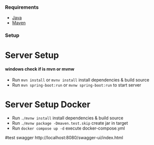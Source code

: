 ### Requirements
* [Java](https://www.java.com/download/)
* [Maven](https://maven.apache.org/)

### Setup

# Server Setup
#### windows check if is mvn or mvnw
* Run `mvn install` or `mvnv install`  install dependencies & build source
* Run `mvn spring-boot:run` or `mvnw spring-boot:run` to start server

# Server Setup Docker
* Run `./mvnw install`  install dependencies & build source
* Run `./mvnw package -Dmaven.test.skip` create jar in target
* Run `docker compose up -d` execute docker-compose.yml

#test swagger
http://localhost:8080/swagger-ui/index.html

